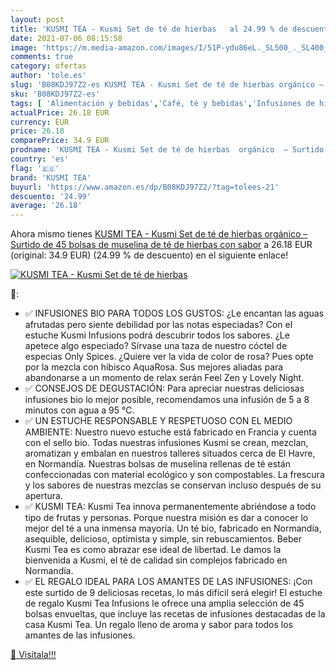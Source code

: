 ```yaml
---
layout: post
title: 'KUSMI TEA - Kusmi Set de té de hierbas   al 24.99 % de descuento'
date: 2021-07-06 08:15:58
image: 'https://m.media-amazon.com/images/I/51P-ydu86eL._SL500_._SL400_.jpg'
comments: true
category: ofertas
author: 'tole.es'
slug: 'B08KDJ97Z2-es KUSMI TEA - Kusmi Set de té de hierbas orgánico – Surtido...'
sku: 'B08KDJ97Z2-es'
tags: [ 'Alimentación y bebidas','Café, té y bebidas','Infusiones de hierbas','Té','kusmi tea','muselina', ]
actualPrice: 26.18 EUR
currency: EUR
price: 26.18
comparePrice: 34.9 EUR
prodname: 'KUSMI TEA - Kusmi Set de té de hierbas  orgánico  – Surtido de 45 bolsas de muselina de té de hierbas con sabor'
country: 'es'
flag: '🇪🇸'
brand: 'KUSMI TEA'
buyurl: 'https://www.amazon.es/dp/B08KDJ97Z2/?tag=tolees-21'
descuento: '24.99'
average: '26.18'
---
```


Ahora mismo tienes [KUSMI TEA - Kusmi Set de té de hierbas  orgánico  – Surtido de 45 bolsas de muselina de té de hierbas con sabor](https://www.amazon.es/dp/B08KDJ97Z2/?tag=tolees-21) a 26.18 EUR (original: 34.9 EUR) (24.99 %  de descuento) en el siguiente enlace!

[![KUSMI TEA - Kusmi Set de té de hierbas  ](https://m.media-amazon.com/images/I/51P-ydu86eL._SL500_._SL400_.jpg)](https://www.amazon.es/dp/B08KDJ97Z2/?tag=tolees-21)

🔎:

- ✅ INFUSIONES BIO PARA TODOS LOS GUSTOS: ¿Le encantan las aguas afrutadas pero siente debilidad por las notas especiadas? Con el estuche Kusmi Infusions podrá descubrir todos los sabores. ¿Le apetece algo especiado? Sírvase una taza de nuestro cóctel de especias Only Spices. ¿Quiere ver la vida de color de rosa? Pues opte por la mezcla con hibisco AquaRosa. Sus mejores aliadas para abandonarse a un momento de relax serán Feel Zen y Lovely Night.
- ✅ CONSEJOS DE DEGUSTACIÓN: Para apreciar nuestras deliciosas infusiones bio lo mejor posible, recomendamos una infusión de 5 a 8 minutos con agua a 95 °C.
- ✅ UN ESTUCHE RESPONSABLE Y RESPETUOSO CON EL MEDIO AMBIENTE: Nuestro nuevo estuche está fabricado en Francia y cuenta con el sello bio. Todas nuestras infusiones Kusmi se crean, mezclan, aromatizan y embalan en nuestros talleres situados cerca de El Havre, en Normandía. Nuestras bolsas de muselina rellenas de té están confeccionadas con material ecológico y son compostables. La frescura y los sabores de nuestras mezclas se conservan incluso después de su apertura.
- ✅ KUSMI TEA: Kusmi Tea innova permanentemente abriéndose a todo tipo de frutas y personas. Porque nuestra misión es dar a conocer lo mejor del té a una inmensa mayoría. Un té bio, fabricado en Normandía, asequible, delicioso, optimista y simple, sin rebuscamientos. Beber Kusmi Tea es como abrazar ese ideal de libertad. Le damos la bienvenida a Kusmi, el té de calidad sin complejos fabricado en Normandía.
- ✅ EL REGALO IDEAL PARA LOS AMANTES DE LAS INFUSIONES: ¡Con este surtido de 9 deliciosas recetas, lo más difícil será elegir! El estuche de regalo Kusmi Tea Infusions le ofrece una amplia selección de 45 bolsas envueltas, que incluye las recetas de infusiones destacadas de la casa Kusmi Tea. Un regalo lleno de aroma y sabor para todos los amantes de las infusiones.

[🛒 Visítala!!!](https://www.amazon.es/dp/B08KDJ97Z2/?tag=tolees-21)
